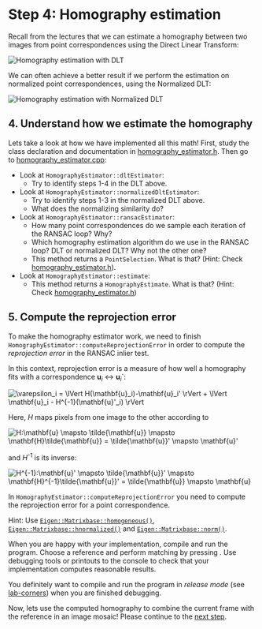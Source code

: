 # Step 4: Homography estimation
Recall from the lectures that we can estimate a homography between two images from point correspondences using the Direct Linear Transform:

![Homography estimation with DLT](img/dlt-overview.png)

We can often achieve a better result if we perform the estimation on normalized point correspondences, using the Normalized DLT:

![Homography estimation with Normalized DLT](img/norm-dlt-overview.png)

## 4. Understand how we estimate the homography
Lets take a look at how we have implemented all this math! 
First, study the class declaration and documentation in [homography_estimator.h](../homography_estimator.h). 
Then go to [homography_estimator.cpp](../homography_estimator.cpp):

- Look at `HomographyEstimator::dltEstimator`:
  - Try to identify steps 1-4 in the DLT above.
- Look at `HomographyEstimator::normalizedDltEstimator`:
  - Try to identify steps 1-3 in the normalized DLT above.
  - What does the normalizing similarity do?
- Look at `HomographyEstimator::ransacEstimator`:
  - How many point correspondences do we sample each iteration of the RANSAC loop? Why?
  - Which homography estimation algorithm do we use in the RANSAC loop? DLT or normalized DLT? Why not the other one?
  - This method returns a `PointSelection`. What is that? (Hint: Check [homography_estimator.h](../homography_estimator.h)).
- Look at `HomographyEstimator::estimate`:
  - This method returns a `HomographyEstimate`. What is that? (Hint: Check [homography_estimator.h](../homography_estimator.h))


## 5. Compute the reprojection error
To make the homography estimator work, we need to finish `HomographyEstimator::computeReprojectionError` in order to compute the *reprojection error* in the RANSAC inlier test.

In this context, reprojection error is a measure of how well a homography fits with a correspondence **u**<sub>*i*</sub> &leftrightarrow; **u**<sub>*i*</sub>`:

![\varepsilon_i = \lVert H(\mathbf{u}_i)-\mathbf{u}_i' \rVert  + \lVert \mathbf{u}_i - H^{-1}(\mathbf{u}'_i) \rVert](img/math_reprojection.png)

Here, *H* maps pixels from one image to the other according to

![H:\mathbf{u} \mapsto \tilde{\mathbf{u}} \mapsto \mathbf{H}\tilde{\mathbf{u}} = \tilde{\mathbf{u}}' \mapsto  \mathbf{u}'](img/math_mapping.png)

and *H*<sup>-1</sup> is its inverse:

![H^{-1}:\mathbf{u}' \mapsto \tilde{\mathbf{u}}' \mapsto \mathbf{H}^{-1}\tilde{\mathbf{u}}' = \tilde{\mathbf{u}} \mapsto  \mathbf{u}](img/math_inverse_mapping.png)

In `HomographyEstimator::computeReprojectionError` you need to compute the reprojection error for a point correspondence. 

Hint: Use [`Eigen::Matrixbase::homogeneous()`], [`Eigen::Matrixbase::hnormalized()`] and [`Eigen::Matrixbase::norm()`].

When you are happy with your implementation, compile and run the program. 
Choose a reference and perform matching by pressing *<space>*. 
Use debugging tools or printouts to the console to check that your implementation computes reasonable results.

You definitely want to compile and run the program in *release mode* (see [lab-corners](https://github.com/tek5030/lab-corners/blob/master/lab-guide/3-detect-circles-from-corners-with-ransac.md#compile-and-run-with-build-type-release)) when you are finished debugging.

Now, lets use the computed homography to combine the current frame with the reference in an image mosaic!
Please continue to the [next step](5-creating-an-image-mosaic.md).


[`Eigen::Matrixbase::homogeneous()`]: https://eigen.tuxfamily.org/dox/group__Geometry__Module.html#gaf3229c2d3669e983075ab91f7f480cb1
[`Eigen::Matrixbase::hnormalized()`]: https://eigen.tuxfamily.org/dox/group__Geometry__Module.html#gadc0e3dd3510cb5a6e70aca9aab1cbf19
[`Eigen::Matrixbase::norm()`]:        https://eigen.tuxfamily.org/dox/classEigen_1_1MatrixBase.html#a196c4ec3c8ffdf5bda45d0f617154975
